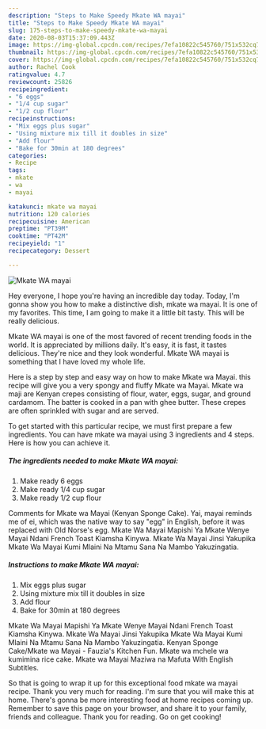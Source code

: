 ```yaml
---
description: "Steps to Make Speedy Mkate WA mayai"
title: "Steps to Make Speedy Mkate WA mayai"
slug: 175-steps-to-make-speedy-mkate-wa-mayai
date: 2020-08-03T15:37:09.443Z
image: https://img-global.cpcdn.com/recipes/7efa10822c545760/751x532cq70/mkate-wa-mayai-recipe-main-photo.jpg
thumbnail: https://img-global.cpcdn.com/recipes/7efa10822c545760/751x532cq70/mkate-wa-mayai-recipe-main-photo.jpg
cover: https://img-global.cpcdn.com/recipes/7efa10822c545760/751x532cq70/mkate-wa-mayai-recipe-main-photo.jpg
author: Rachel Cook
ratingvalue: 4.7
reviewcount: 25826
recipeingredient:
- "6 eggs"
- "1/4 cup sugar"
- "1/2 cup flour"
recipeinstructions:
- "Mix eggs plus sugar"
- "Using mixture mix till it doubles in size"
- "Add flour"
- "Bake for 30min at 180 degrees"
categories:
- Recipe
tags:
- mkate
- wa
- mayai

katakunci: mkate wa mayai 
nutrition: 120 calories
recipecuisine: American
preptime: "PT39M"
cooktime: "PT42M"
recipeyield: "1"
recipecategory: Dessert

---
```



![Mkate WA mayai](https://img-global.cpcdn.com/recipes/7efa10822c545760/751x532cq70/mkate-wa-mayai-recipe-main-photo.jpg)

Hey everyone, I hope you're having an incredible day today. Today, I'm gonna show you how to make a distinctive dish, mkate wa mayai. It is one of my favorites. This time, I am going to make it a little bit tasty. This will be really delicious.

Mkate WA mayai is one of the most favored of recent trending foods in the world. It is appreciated by millions daily. It's easy, it is fast, it tastes delicious. They're nice and they look wonderful. Mkate WA mayai is something that I have loved my whole life.

Here is a step by step and easy way on how to make Mkate wa Mayai. this recipe will give you a very spongy and fluffy Mkate wa Mayai. Mkate wa maji are Kenyan crepes consisting of flour, water, eggs, sugar, and ground cardamom. The batter is cooked in a pan with ghee butter. These crepes are often sprinkled with sugar and are served.


To get started with this particular recipe, we must first prepare a few ingredients. You can have mkate wa mayai using 3 ingredients and 4 steps. Here is how you can achieve it.

<!--inarticleads1-->

##### The ingredients needed to make Mkate WA mayai:

1. Make ready 6 eggs
1. Make ready 1/4 cup sugar
1. Make ready 1/2 cup flour


Comments for Mkate wa Mayai (Kenyan Sponge Cake). Yai, mayai reminds me of ei, which was the native way to say &#34;egg&#34; in English, before it was replaced with Old Norse&#39;s egg. Mkate Wa Mayai Mapishi Ya Mkate Wenye Mayai Ndani French Toast Kiamsha Kinywa. Mkate Wa Mayai Jinsi Yakupika Mkate Wa Mayai Kumi Mlaini Na Mtamu Sana Na Mambo Yakuzingatia. 

<!--inarticleads2-->

##### Instructions to make Mkate WA mayai:

1. Mix eggs plus sugar
1. Using mixture mix till it doubles in size
1. Add flour
1. Bake for 30min at 180 degrees


Mkate Wa Mayai Mapishi Ya Mkate Wenye Mayai Ndani French Toast Kiamsha Kinywa. Mkate Wa Mayai Jinsi Yakupika Mkate Wa Mayai Kumi Mlaini Na Mtamu Sana Na Mambo Yakuzingatia. Kenyan Sponge Cake/Mkate wa Mayai - Fauzia&#39;s Kitchen Fun. Mkate wa mchele wa kumimina rice cake. Mkate wa Mayai Maziwa na Mafuta With English Subtitles. 

So that is going to wrap it up for this exceptional food mkate wa mayai recipe. Thank you very much for reading. I'm sure that you will make this at home. There's gonna be more interesting food at home recipes coming up. Remember to save this page on your browser, and share it to your family, friends and colleague. Thank you for reading. Go on get cooking!
